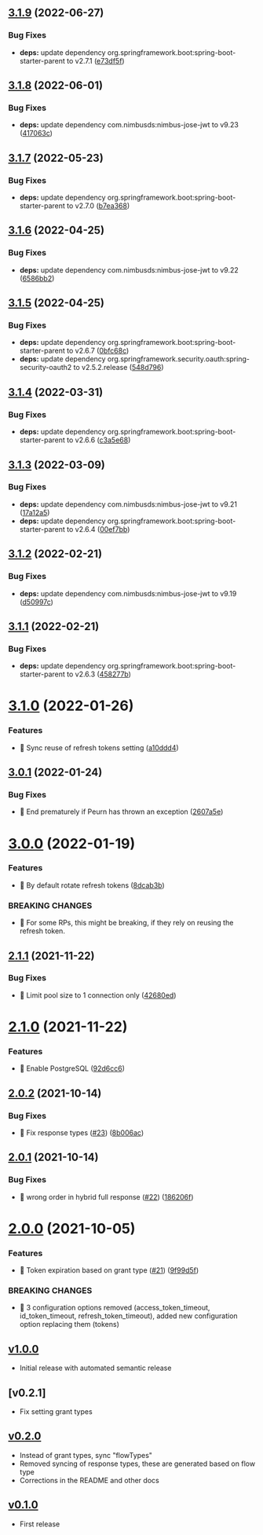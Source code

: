 ## [3.1.9](https://github.com/CESNET/spreg_oidc_metadata_sync/compare/v3.1.8...v3.1.9) (2022-06-27)


### Bug Fixes

* **deps:** update dependency org.springframework.boot:spring-boot-starter-parent to v2.7.1 ([e73df5f](https://github.com/CESNET/spreg_oidc_metadata_sync/commit/e73df5f6f9fd196783843951e9a7e114d7b56c40))

## [3.1.8](https://github.com/CESNET/spreg_oidc_metadata_sync/compare/v3.1.7...v3.1.8) (2022-06-01)


### Bug Fixes

* **deps:** update dependency com.nimbusds:nimbus-jose-jwt to v9.23 ([417063c](https://github.com/CESNET/spreg_oidc_metadata_sync/commit/417063ced01c1ee1c1535677b35f0b94f7c9cbb3))

## [3.1.7](https://github.com/CESNET/spreg_oidc_metadata_sync/compare/v3.1.6...v3.1.7) (2022-05-23)


### Bug Fixes

* **deps:** update dependency org.springframework.boot:spring-boot-starter-parent to v2.7.0 ([b7ea368](https://github.com/CESNET/spreg_oidc_metadata_sync/commit/b7ea3688ec7d18a68f741fae8d5d735905cfa862))

## [3.1.6](https://github.com/CESNET/spreg_oidc_metadata_sync/compare/v3.1.5...v3.1.6) (2022-04-25)


### Bug Fixes

* **deps:** update dependency com.nimbusds:nimbus-jose-jwt to v9.22 ([6586bb2](https://github.com/CESNET/spreg_oidc_metadata_sync/commit/6586bb27231b2009c1aaf113d708609b45cef18f))

## [3.1.5](https://github.com/CESNET/spreg_oidc_metadata_sync/compare/v3.1.4...v3.1.5) (2022-04-25)


### Bug Fixes

* **deps:** update dependency org.springframework.boot:spring-boot-starter-parent to v2.6.7 ([0bfc68c](https://github.com/CESNET/spreg_oidc_metadata_sync/commit/0bfc68c86d492528e66e9735fb7576b0fca80c17))
* **deps:** update dependency org.springframework.security.oauth:spring-security-oauth2 to v2.5.2.release ([548d796](https://github.com/CESNET/spreg_oidc_metadata_sync/commit/548d796250734e9b3209b9a6f0fd2e6eb64290ac))

## [3.1.4](https://github.com/CESNET/spreg_oidc_metadata_sync/compare/v3.1.3...v3.1.4) (2022-03-31)


### Bug Fixes

* **deps:** update dependency org.springframework.boot:spring-boot-starter-parent to v2.6.6 ([c3a5e68](https://github.com/CESNET/spreg_oidc_metadata_sync/commit/c3a5e684e7bc34e70ad8adf7a9c9dc7fbd5f4bd1))

## [3.1.3](https://github.com/CESNET/spreg_oidc_metadata_sync/compare/v3.1.2...v3.1.3) (2022-03-09)


### Bug Fixes

* **deps:** update dependency com.nimbusds:nimbus-jose-jwt to v9.21 ([17a12a5](https://github.com/CESNET/spreg_oidc_metadata_sync/commit/17a12a5155e8347d6ee092d335c2eaa7088ada8a))
* **deps:** update dependency org.springframework.boot:spring-boot-starter-parent to v2.6.4 ([00ef7bb](https://github.com/CESNET/spreg_oidc_metadata_sync/commit/00ef7bb241f1c06b80afbac6b98d5455b3d09830))

## [3.1.2](https://github.com/CESNET/spreg_oidc_metadata_sync/compare/v3.1.1...v3.1.2) (2022-02-21)


### Bug Fixes

* **deps:** update dependency com.nimbusds:nimbus-jose-jwt to v9.19 ([d50997c](https://github.com/CESNET/spreg_oidc_metadata_sync/commit/d50997cda5fe4a9419286f60968efb6067b81659))

## [3.1.1](https://github.com/CESNET/spreg_oidc_metadata_sync/compare/v3.1.0...v3.1.1) (2022-02-21)


### Bug Fixes

* **deps:** update dependency org.springframework.boot:spring-boot-starter-parent to v2.6.3 ([458277b](https://github.com/CESNET/spreg_oidc_metadata_sync/commit/458277b9caab82177032668fab6436f683f81f29))

# [3.1.0](https://github.com/CESNET/spreg_oidc_metadata_sync/compare/v3.0.1...v3.1.0) (2022-01-26)


### Features

* 🎸 Sync reuse of refresh tokens setting ([a10ddd4](https://github.com/CESNET/spreg_oidc_metadata_sync/commit/a10ddd4740384ca1d32d47ddb71baef087fed862))

## [3.0.1](https://github.com/CESNET/spreg_oidc_metadata_sync/compare/v3.0.0...v3.0.1) (2022-01-24)


### Bug Fixes

* 🐛 End prematurely if Peurn has thrown an exception ([2607a5e](https://github.com/CESNET/spreg_oidc_metadata_sync/commit/2607a5e1af167da1e6648a59161e2ba9d386a190))

# [3.0.0](https://github.com/CESNET/spreg_oidc_metadata_sync/compare/v2.1.1...v3.0.0) (2022-01-19)


### Features

* 🎸 By default rotate refresh tokens ([8dcab3b](https://github.com/CESNET/spreg_oidc_metadata_sync/commit/8dcab3badf8ff84912299e64c4ea6d144a098cf1))


### BREAKING CHANGES

* 🧨 For some RPs, this might be breaking, if they rely on reusing the
refresh token.

## [2.1.1](https://github.com/CESNET/spreg_oidc_metadata_sync/compare/v2.1.0...v2.1.1) (2021-11-22)


### Bug Fixes

* 🐛 Limit pool size to 1 connection only ([42680ed](https://github.com/CESNET/spreg_oidc_metadata_sync/commit/42680ed4be78093007d635b5a30e61083627b992))

# [2.1.0](https://github.com/CESNET/spreg_oidc_metadata_sync/compare/v2.0.2...v2.1.0) (2021-11-22)


### Features

* 🎸 Enable PostgreSQL ([92d6cc6](https://github.com/CESNET/spreg_oidc_metadata_sync/commit/92d6cc6818de6caae2dfb2696c46074f9a32f5db))

## [2.0.2](https://github.com/CESNET/spreg_oidc_metadata_sync/compare/v2.0.1...v2.0.2) (2021-10-14)


### Bug Fixes

* 🐛 Fix response types ([#23](https://github.com/CESNET/spreg_oidc_metadata_sync/issues/23)) ([8b006ac](https://github.com/CESNET/spreg_oidc_metadata_sync/commit/8b006ac2b238ba52c14a7ad12a72ee13971ddb0c))

## [2.0.1](https://github.com/CESNET/spreg_oidc_metadata_sync/compare/v2.0.0...v2.0.1) (2021-10-14)


### Bug Fixes

* 🐛 wrong order in hybrid full response ([#22](https://github.com/CESNET/spreg_oidc_metadata_sync/issues/22)) ([186206f](https://github.com/CESNET/spreg_oidc_metadata_sync/commit/186206f02845638ed2658ea56d21fc764624439f))

# [2.0.0](https://github.com/CESNET/spreg_oidc_metadata_sync/compare/v1.0.0...v2.0.0) (2021-10-05)


### Features

* 🎸 Token expiration based on grant type ([#21](https://github.com/CESNET/spreg_oidc_metadata_sync/issues/21)) ([9f99d5f](https://github.com/CESNET/spreg_oidc_metadata_sync/commit/9f99d5ff736a2642f85f140e8c67f2e481fcc55f))


### BREAKING CHANGES

* 🧨 3 configuration options removed (access_token_timeout, id_token_timeout,
refresh_token_timeout), added new configuration option replacing them
(tokens)

## [v1.0.0]
- Initial release with automated semantic release

## [v0.2.1]
- Fix setting grant types

## [v0.2.0]
- Instead of grant types, sync "flowTypes"
- Removed syncing of response types, these are generated based on flow type
- Corrections in the README and other docs

## [v0.1.0]
- First release

[v1.0.0]: https://github.com/CESNET/spreg_oidc_metadata_sync/tree/v1.0.0
[v1.0.0]: https://github.com/CESNET/spreg_oidc_metadata_sync/tree/v0.2.1
[v0.2.0]: https://github.com/CESNET/spreg_oidc_metadata_sync/tree/v0.2.0
[v0.1.0]: https://github.com/CESNET/spreg_oidc_metadata_sync/tree/v0.1.0
